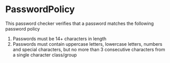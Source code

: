 # PasswordPolicy
This password checker verifies that a password matches the following password policy

1. Passwords must be 14+ characters in length 
2. Passwords must contain uppercase letters, lowercase letters, numbers and special 
characters, but no more than 3 consecutive characters from a single character class/group 
